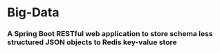 # Big-Data

### A Spring Boot RESTful web application to store schema less structured JSON objects to Redis key-value store
